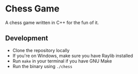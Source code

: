 # Chess Game

A chess game written in C++ for the fun of it.

## Development

- Clone the repository locally
- If you're on Windows, make sure you have Raylib installed 
- Run `make` in your terminal if you have GNU Make
- Run the binary using `./chess`